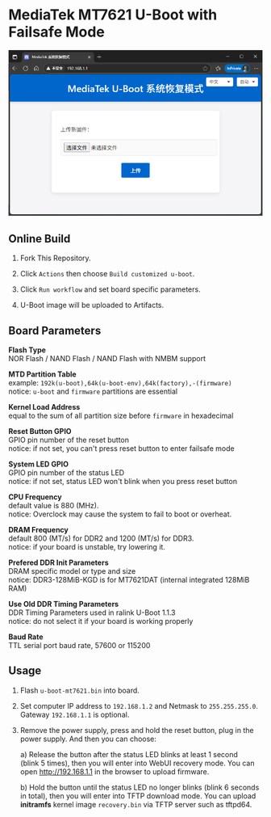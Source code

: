 # MediaTek MT7621 U-Boot with Failsafe Mode
![Web Recovery Page](WebRecovery.png)

## Online Build

1. Fork This Repository.

2. Click `Actions` then choose `Build customized u-boot`.

3. Click `Run workflow` and set board specific parameters.

4. U-Boot image will be uploaded to Artifacts.

## Board Parameters

**Flash Type**  
NOR Flash / NAND Flash / NAND Flash with NMBM support

**MTD Partition Table**  
example: `192k(u-boot),64k(u-boot-env),64k(factory),-(firmware)`  
notice: `u-boot` and `firmware` partitions are essential

**Kernel Load Address**  
equal to the sum of all partition size before `firmware` in hexadecimal

**Reset Button GPIO**  
GPIO pin number of the reset button  
notice: if not set, you can't press reset button to enter failsafe mode

**System LED GPIO**  
GPIO pin number of the status LED  
notice: if not set, status LED won't blink when you press reset button

**CPU Frequency**  
default value is 880 (MHz).  
notice: Overclock may cause the system to fail to boot or overheat.

**DRAM Frequency**  
default 800 (MT/s) for DDR2 and 1200 (MT/s) for DDR3.  
notice: if your board is unstable, try lowering it.

**Prefered DDR Init Parameters**  
DRAM specific model or type and size  
notice: DDR3-128MiB-KGD is for MT7621DAT (internal integrated 128MiB RAM)

**Use Old DDR Timing Parameters**  
DDR Timing Parameters used in ralink U-Boot 1.1.3  
notice: do not select it if your board is working properly

**Baud Rate**  
TTL serial port baud rate, 57600 or 115200

## Usage

1. Flash `u-boot-mt7621.bin` into board.

2. Set computer IP address to `192.168.1.2` and Netmask to `255.255.255.0`.  
   Gateway `192.168.1.1` is optional.

3. Remove the power supply, press and hold the reset button, plug in the  
   power supply. And then you can choose:

   a) Release the button after the status LED blinks at least 1 second  
   (blink 5 times), then you will enter into WebUI recovery mode. You can  
   open http://192.168.1.1 in the browser to upload firmware.

   b) Hold the button until the status LED no longer blinks (blink 6 seconds  
   in total), then you will enter into TFTP download mode. You can upload  
   **initramfs** kernel image `recovery.bin` via TFTP server such as tftpd64.
